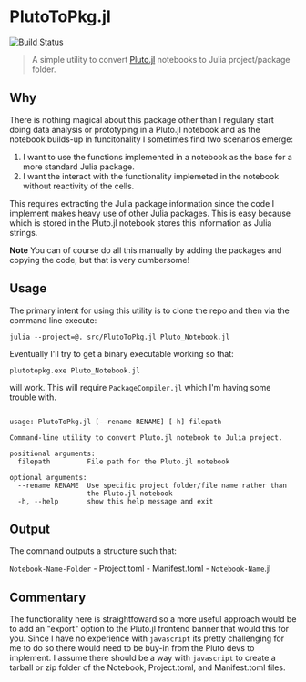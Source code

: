 # PlutoToPkg.jl
[![Build Status](https://github.com/stefanbringuier/PlutoToPkg.jl/actions/workflows/CI.yml/badge.svg?branch=main)](https://github.com/stefanbringuier/PlutoToPkg.jl/actions/workflows/CI.yml?query=branch%3Amain)

> A simple utility to convert [Pluto.jl](https://plutojl.org/) notebooks to Julia project/package folder.

## Why
There is nothing magical about this package other than I regulary start doing data analysis or prototyping in a Pluto.jl notebook and as the notebook builds-up in funcitonality I sometimes find two scenarios emerge:

1. I want to use the functions implemented in a notebook as the base for a more standard Julia package.
2. I want the interact with the functionality implemeted in the notebook without reactivity of the cells.

This requires extracting the Julia package information since the code I implement makes heavy use of other Julia packages. This is easy because which is stored in the Pluto.jl notebook stores this information as Julia strings. 

**Note** You can of course do all this manually by adding the packages and copying the code, but that is very cumbersome!


## Usage

The primary intent for using this utility is to clone the repo and then via the command line execute:

`julia --project=@. src/PlutoToPkg.jl Pluto_Notebook.jl` 

Eventually I'll try to get a binary executable working so that:

`plutotopkg.exe Pluto_Notebook.jl`

will work. This will require `PackageCompiler.jl` which I'm having some trouble with.

```shell

usage: PlutoToPkg.jl [--rename RENAME] [-h] filepath

Command-line utility to convert Pluto.jl notebook to Julia project.

positional arguments:
  filepath         File path for the Pluto.jl notebook

optional arguments:
  --rename RENAME  Use specific project folder/file name rather than
                   the Pluto.jl notebook
  -h, --help       show this help message and exit
```

## Output
The command outputs a structure such that:

`Notebook-Name-Folder`
    - Project.toml
    - Manifest.toml
    - `Notebook-Name`.jl

## Commentary 
The functionality here is straightfoward so a more useful approach would be to add an "export" option to the Pluto.jl frontend banner that would this for you. Since I have no experience with `javascript` its pretty challenging for me to do so there would need to be buy-in from the Pluto devs to implement. I assume there should be a  way with `javascript` to create a tarball or zip folder of the Notebook, Project.toml, and Manifest.toml files.